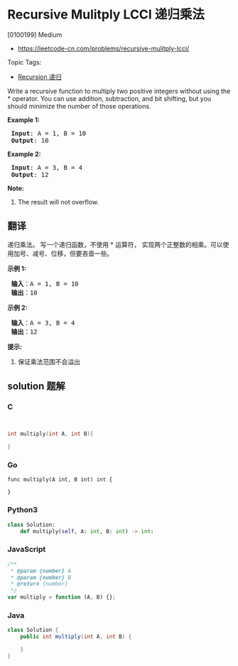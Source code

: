 # Recursive Mulitply LCCI 递归乘法

[0100199] Medium

- https://leetcode-cn.com/problems/recursive-mulitply-lcci/

Topic Tags:

- [Recursion 递归](https://leetcode-cn.com/tag/recursion/)

Write a recursive function to multiply two positive integers without using the \* operator. You can use addition, subtraction, and bit shifting, but you should minimize the number of those operations.

**Example 1:**

<pre><strong> Input</strong>: A = 1, B = 10
<strong> Output</strong>: 10
</pre>

**Example 2:**

<pre><strong> Input</strong>: A = 3, B = 4
<strong> Output</strong>: 12
</pre>

**Note:**

1.  The result will not overflow.

## 翻译

递归乘法。 写一个递归函数，不使用 \* 运算符， 实现两个正整数的相乘。可以使用加号、减号、位移，但要吝啬一些。

**示例 1:**

<pre><strong> 输入</strong>：A = 1, B = 10
<strong> 输出</strong>：10
</pre>

**示例 2:**

<pre><strong> 输入</strong>：A = 3, B = 4
<strong> 输出</strong>：12
</pre>

**提示:**

1.  保证乘法范围不会溢出

## solution 题解

### C

```c


int multiply(int A, int B){

}


```

### Go

```golang
func multiply(A int, B int) int {

}
```

### Python3

```python
class Solution:
    def multiply(self, A: int, B: int) -> int:
```

### JavaScript

```javascript
/**
 * @param {number} A
 * @param {number} B
 * @return {number}
 */
var multiply = function (A, B) {};
```

### Java

```java
class Solution {
    public int multiply(int A, int B) {

    }
}
```

